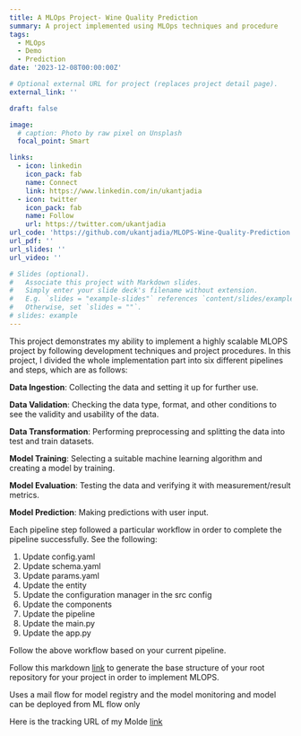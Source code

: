 ```yaml
---
title: A MLOps Project- Wine Quality Prediction
summary: A project implemented using MLOps techniques and procedure 
tags:
  - MLOps
  - Demo
  - Prediction
date: '2023-12-08T00:00:00Z'

# Optional external URL for project (replaces project detail page).
external_link: ''

draft: false

image:
  # caption: Photo by raw pixel on Unsplash
  focal_point: Smart

links:
  - icon: linkedin
    icon_pack: fab
    name: Connect
    link: https://www.linkedin.com/in/ukantjadia    
  - icon: twitter
    icon_pack: fab
    name: Follow
    url: https://twitter.com/ukantjadia
url_code: 'https://github.com/ukantjadia/MLOPS-Wine-Quality-Prediction'
url_pdf: ''
url_slides: ''
url_video: ''

# Slides (optional).
#   Associate this project with Markdown slides.
#   Simply enter your slide deck's filename without extension.
#   E.g. `slides = "example-slides"` references `content/slides/example-slides.md`.
#   Otherwise, set `slides = ""`.
# slides: example
---
```


This project demonstrates my ability to implement a highly scalable MLOPS project by following development techniques and project procedures. In this project, I divided the whole implementation part into six different pipelines and steps, which are as follows:

**Data Ingestion**: Collecting the data and setting it up for further use.

**Data Validation**: Checking the data type, format, and other conditions to see the validity and usability of the data.

**Data Transformation**: Performing preprocessing and splitting the data into test and train datasets.

**Model Training**: Selecting a suitable machine learning algorithm and creating a model by training.

**Model Evaluation**: Testing the data and verifying it with measurement/result metrics.

**Model Prediction**: Making predictions with user input.

Each pipeline step followed a particular workflow in order to complete the pipeline successfully. See the following:

1. Update config.yaml
1. Update schema.yaml
1. Update params.yaml
1. Update the entity
1. Update the configuration manager in the src config
1. Update the components
1. Update the pipeline
1. Update the main.py
1. Update the app.py

Follow the above workflow based on your current pipeline.

Follow this markdown [link](https://github.com/ukantjadia/Boolm-s-Level-Detection-A-MLOPS-Project/blob/Main/MLOPS-setup.md) to generate the base structure of your root repository for your project in order to implement MLOPS.

Uses a mail flow for model registry and the model monitoring and model can be deployed from ML flow only

Here is the tracking URL of my Molde [link](https://dagshub.com/ukantjadia/MLOPS-Wine-Quality-Prediction.mlflow/)
